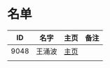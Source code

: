 
# 名单

|  ID    |  名字    |  主页    | 备注     |
| ---- | ---- | ---- | ---- |
|  9048    | 王涌波     | [主页](https://www.baidu.com)     |      |
|      |      |      |      |

